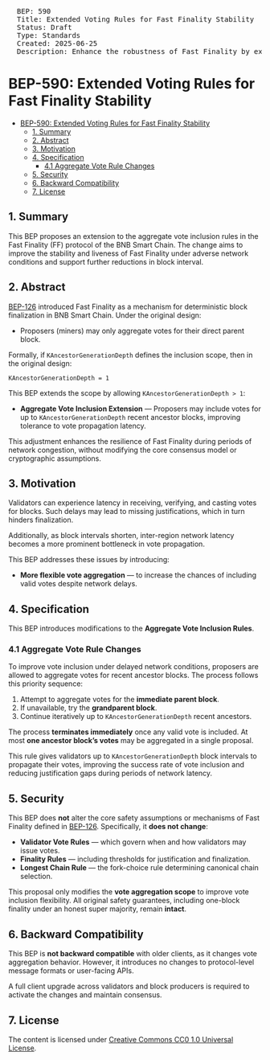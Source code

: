 <pre>
  BEP: 590
  Title: Extended Voting Rules for Fast Finality Stability
  Status: Draft
  Type: Standards
  Created: 2025-06-25
  Description: Enhance the robustness of Fast Finality by extending aggregate vote inclusion rules.
</pre>

# BEP-590: Extended Voting Rules for Fast Finality Stability

- [BEP-590: Extended Voting Rules for Fast Finality Stability](#bep-590-extended-voting-rules-for-fast-finality-stability)
	- [1. Summary](#1-summary)
	- [2. Abstract](#2-abstract)
	- [3. Motivation](#3-motivation)
	- [4. Specification](#4-specification)
		- [4.1 Aggregate Vote Rule Changes](#41-aggregate-vote-rule-changes)
	- [5. Security](#5-security)
	- [6. Backward Compatibility](#6-backward-compatibility)
	- [7. License](#7-license)

## 1. Summary

This BEP proposes an extension to the aggregate vote inclusion rules in the Fast Finality (FF) protocol of the BNB Smart Chain. The change aims to improve the stability and liveness of Fast Finality under adverse network conditions and support further reductions in block interval.

## 2. Abstract

[BEP-126](./BEP126.md) introduced Fast Finality as a mechanism for deterministic block finalization in BNB Smart Chain. Under the original design:

* Proposers (miners) may only aggregate votes for their direct parent block.

Formally, if `KAncestorGenerationDepth` defines the inclusion scope, then in the original design:

```
KAncestorGenerationDepth = 1
```

This BEP extends the scope by allowing `KAncestorGenerationDepth > 1`:

* **Aggregate Vote Inclusion Extension** — Proposers may include votes for up to `KAncestorGenerationDepth` recent ancestor blocks, improving tolerance to vote propagation latency.

This adjustment enhances the resilience of Fast Finality during periods of network congestion, without modifying the core consensus model or cryptographic assumptions.

## 3. Motivation

Validators can experience latency in receiving, verifying, and casting votes for blocks. Such delays may lead to missing justifications, which in turn hinders finalization.

Additionally, as block intervals shorten, inter-region network latency becomes a more prominent bottleneck in vote propagation.

This BEP addresses these issues by introducing:

* **More flexible vote aggregation** — to increase the chances of including valid votes despite network delays.

## 4. Specification

This BEP introduces modifications to the **Aggregate Vote Inclusion Rules**.

### 4.1 Aggregate Vote Rule Changes

To improve vote inclusion under delayed network conditions, proposers are allowed to aggregate votes for recent ancestor blocks. The process follows this priority sequence:

1. Attempt to aggregate votes for the **immediate parent block**.
2. If unavailable, try the **grandparent block**.
3. Continue iteratively up to `KAncestorGenerationDepth` recent ancestors.

The process **terminates immediately** once any valid vote is included. At most **one ancestor block’s votes** may be aggregated in a single proposal.

This rule gives validators up to `KAncestorGenerationDepth` block intervals to propagate their votes, improving the success rate of vote inclusion and reducing justification gaps during periods of network latency.

## 5. Security

This BEP does **not** alter the core safety assumptions or mechanisms of Fast Finality defined in [BEP-126](./BEP126.md). Specifically, it **does not change**:

* **Validator Vote Rules** — which govern when and how validators may issue votes.
* **Finality Rules** — including thresholds for justification and finalization.
* **Longest Chain Rule** — the fork-choice rule determining canonical chain selection.

This proposal only modifies the **vote aggregation scope** to improve vote inclusion flexibility.
All original safety guarantees, including one-block finality under an honest super majority, remain **intact**.

## 6. Backward Compatibility

This BEP is **not backward compatible** with older clients, as it changes vote aggregation behavior. However, it introduces no changes to protocol-level message formats or user-facing APIs.

A full client upgrade across validators and block producers is required to activate the changes and maintain consensus.

## 7. License

The content is licensed under [Creative Commons CC0 1.0 Universal License](https://creativecommons.org/publicdomain/zero/1.0/).